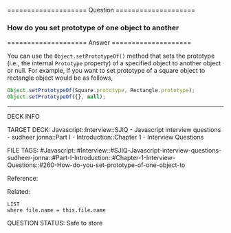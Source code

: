 ==================== Question ====================  

### How do you set prototype of one object to another  

==================== Answer ====================  

You can use the `Object.setPrototypeOf()` method that sets the prototype (i.e.,
the internal `Prototype` property) of a specified object to another object or
null. For example, if you want to set prototype of a square object to rectangle
object would be as follows,

```javascript
Object.setPrototypeOf(Square.prototype, Rectangle.prototype);
Object.setPrototypeOf({}, null);
```

---

DECK INFO

TARGET DECK: Javascript::Interview::SJIQ - Javascript interview questions -
sudheer jonna::Part I - Introduction::Chapter 1 - Interview Questions

FILE TAGS:
#Javascript::#Interview::#SJIQ-Javascript-interview-questions-sudheer-jonna::#Part-I-Introduction::#Chapter-1-Interview-Questions::#260-How-do-you-set-prototype-of-one-object-to

Reference:

Related:

```dataview
LIST
where file.name = this.file.name
```

QUESTION STATUS: Safe to store
